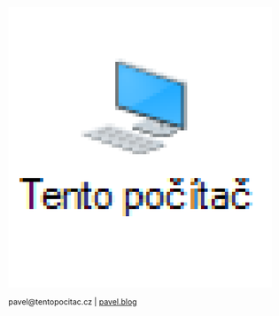 [![Tento počítač.cz](tentopocitac.png "Tento počítač")](/dir/)

pavel&#64;tentopocitac&#46;cz&nbsp;|&nbsp;[pavel.blog](http://pavel.blog/)
